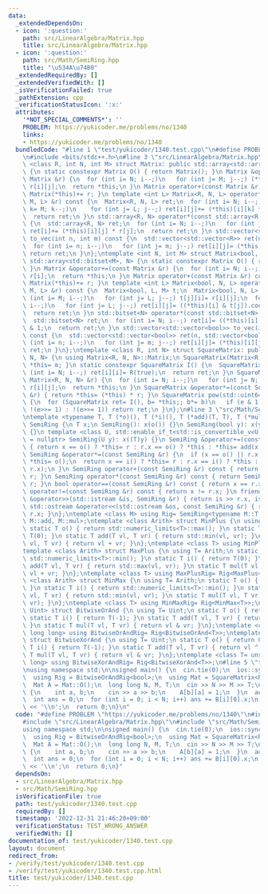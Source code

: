 ```yaml
---
data:
  _extendedDependsOn:
  - icon: ':question:'
    path: src/LinearAlgebra/Matrix.hpp
    title: src/LinearAlgebra/Matrix.hpp
  - icon: ':question:'
    path: src/Math/SemiRing.hpp
    title: "\u534A\u74B0"
  _extendedRequiredBy: []
  _extendedVerifiedWith: []
  _isVerificationFailed: true
  _pathExtension: cpp
  _verificationStatusIcon: ':x:'
  attributes:
    '*NOT_SPECIAL_COMMENTS*': ''
    PROBLEM: https://yukicoder.me/problems/no/1340
    links:
    - https://yukicoder.me/problems/no/1340
  bundledCode: "#line 1 \"test/yukicoder/1340.test.cpp\"\n#define PROBLEM \"https://yukicoder.me/problems/no/1340\"\
    \n#include <bits/stdc++.h>\n#line 3 \"src/LinearAlgebra/Matrix.hpp\"\ntemplate\
    \ <class R, int N, int M> struct Matrix: public std::array<std::array<R, M>, N>\
    \ {\n static constexpr Matrix O() { return Matrix(); }\n Matrix &operator+=(const\
    \ Matrix &r) {\n  for (int i= N; i--;)\n   for (int j= M; j--;) (*this)[i][j]+=\
    \ r[i][j];\n  return *this;\n }\n Matrix operator+(const Matrix &r) const { return\
    \ Matrix(*this)+= r; }\n template <int L> Matrix<R, N, L> operator*(const Matrix<R,\
    \ M, L> &r) const {\n  Matrix<R, N, L> ret;\n  for (int i= N; i--;)\n   for (int\
    \ k= M; k--;)\n    for (int j= L; j--;) ret[i][j]+= (*this)[i][k] * r[k][j];\n\
    \  return ret;\n }\n std::array<R, N> operator*(const std::array<R, M> &r) const\
    \ {\n  std::array<R, N> ret;\n  for (int i= N; i--;)\n   for (int j= M; j--;)\
    \ ret[i]+= (*this)[i][j] * r[j];\n  return ret;\n }\n std::vector<std::vector<R>>\
    \ to_vec(int n, int m) const {\n  std::vector<std::vector<R>> ret(n, std::vector<R>(m));\n\
    \  for (int i= n; i--;)\n   for (int j= m; j--;) ret[i][j]= (*this)[i][j];\n \
    \ return ret;\n }\n};\ntemplate <int N, int M> struct Matrix<bool, N, M>: public\
    \ std::array<std::bitset<M>, N> {\n static constexpr Matrix O() { return Matrix();\
    \ }\n Matrix &operator+=(const Matrix &r) {\n  for (int i= N; i--;) (*this)[i]^=\
    \ r[i];\n  return *this;\n }\n Matrix operator+(const Matrix &r) const { return\
    \ Matrix(*this)+= r; }\n template <int L> Matrix<bool, N, L> operator*(const Matrix<bool,\
    \ M, L> &r) const {\n  Matrix<bool, L, M> t;\n  Matrix<bool, N, L> ret;\n  for\
    \ (int i= M; i--;)\n   for (int j= L; j--;) t[j][i]= r[i][j];\n  for (int i= N;\
    \ i--;)\n   for (int j= L; j--;) ret[i][j]= ((*this)[i] & t[j]).count() & 1;\n\
    \  return ret;\n }\n std::bitset<N> operator*(const std::bitset<N> &r) const {\n\
    \  std::bitset<N> ret;\n  for (int i= N; i--;) ret[i]= ((*this)[i] & r).count()\
    \ & 1;\n  return ret;\n }\n std::vector<std::vector<bool>> to_vec(int n, int m)\
    \ const {\n  std::vector<std::vector<bool>> ret(n, std::vector<bool>(m));\n  for\
    \ (int i= n; i--;)\n   for (int j= m; j--;) ret[i][j]= (*this)[i][j];\n  return\
    \ ret;\n }\n};\ntemplate <class R, int N> struct SquareMatrix: public Matrix<R,\
    \ N, N> {\n using Matrix<R, N, N>::Matrix;\n SquareMatrix(Matrix<R, N, N> m) {\
    \ *this= m; }\n static constexpr SquareMatrix I() {\n  SquareMatrix ret;\n  for\
    \ (int i= N; i--;) ret[i][i]= R(true);\n  return ret;\n }\n SquareMatrix &operator=(const\
    \ Matrix<R, N, N> &r) {\n  for (int i= N; i--;)\n   for (int j= N; j--;) (*this)[i][j]=\
    \ r[i][j];\n  return *this;\n }\n SquareMatrix &operator*=(const SquareMatrix\
    \ &r) { return *this= (*this) * r; }\n SquareMatrix pow(std::uint64_t e) const\
    \ {\n  for (SquareMatrix ret= I(), b= *this;; b*= b)\n   if (e & 1 ? ret*= b,\
    \ !(e>>= 1) : !(e>>= 1)) return ret;\n }\n};\n#line 3 \"src/Math/SemiRing.hpp\"\
    \ntemplate <typename T, T (*o)(), T (*i)(), T (*add)(T, T), T (*mul)(T, T)> struct\
    \ SemiRing {\n T x;\n SemiRing(): x(o()) {}\n SemiRing(bool y): x(y ? i() : o())\
    \ {}\n template <class U, std::enable_if_t<std::is_convertible_v<U, T>, std::nullptr_t>\
    \ = nullptr> SemiRing(U y): x((T)y) {}\n SemiRing &operator+=(const SemiRing &r)\
    \ { return x == o() ? *this= r : r.x == o() ? *this : *this= add(x, r.x); }\n\
    \ SemiRing &operator*=(const SemiRing &r) {\n  if (x == o() || r.x == o()) return\
    \ *this= o();\n  return x == i() ? *this= r : r.x == i() ? *this : *this= mul(x,\
    \ r.x);\n }\n SemiRing operator+(const SemiRing &r) const { return SemiRing(*this)+=\
    \ r; }\n SemiRing operator*(const SemiRing &r) const { return SemiRing(*this)*=\
    \ r; }\n bool operator==(const SemiRing &r) const { return x == r.x; }\n bool\
    \ operator!=(const SemiRing &r) const { return x != r.x; }\n friend std::istream\
    \ &operator>>(std::istream &is, SemiRing &r) { return is >> r.x, is; }\n friend\
    \ std::ostream &operator<<(std::ostream &os, const SemiRing &r) { return os <<\
    \ r.x; }\n};\ntemplate <class M> using Rig= SemiRing<typename M::T, M::o, M::i,\
    \ M::add, M::mul>;\ntemplate <class Arith> struct MinPlus {\n using T= Arith;\n\
    \ static T o() { return std::numeric_limits<T>::max(); }\n static T i() { return\
    \ T(0); }\n static T add(T vl, T vr) { return std::min(vl, vr); }\n static T mul(T\
    \ vl, T vr) { return vl + vr; }\n};\ntemplate <class T> using MinPlusRig= Rig<MinPlus<T>>;\n\
    template <class Arith> struct MaxPlus {\n using T= Arith;\n static T o() { return\
    \ std::numeric_limits<T>::min(); }\n static T i() { return T(0); }\n static T\
    \ add(T vl, T vr) { return std::max(vl, vr); }\n static T mul(T vl, T vr) { return\
    \ vl + vr; }\n};\ntemplate <class T> using MaxPlusRig= Rig<MaxPlus<T>>;\ntemplate\
    \ <class Arith> struct MinMax {\n using T= Arith;\n static T o() { return std::numeric_limits<T>::max();\
    \ }\n static T i() { return std::numeric_limits<T>::min(); }\n static T add(T\
    \ vl, T vr) { return std::min(vl, vr); }\n static T mul(T vl, T vr) { return std::max(vl,\
    \ vr); }\n};\ntemplate <class T> using MinMaxRig= Rig<MinMax<T>>;\ntemplate <class\
    \ Uint> struct BitwiseOrAnd {\n using T= Uint;\n static T o() { return 0; }\n\
    \ static T i() { return T(-1); }\n static T add(T vl, T vr) { return vl | vr;\
    \ }\n static T mul(T vl, T vr) { return vl & vr; }\n};\ntemplate <class T= unsigned\
    \ long long> using BitwiseOrAndRig= Rig<BitwiseOrAnd<T>>;\ntemplate <class Uint>\
    \ struct BitwiseXorAnd {\n using T= Uint;\n static T o() { return 0; }\n static\
    \ T i() { return T(-1); }\n static T add(T vl, T vr) { return vl ^ vr; }\n static\
    \ T mul(T vl, T vr) { return vl & vr; }\n};\ntemplate <class T= unsigned long\
    \ long> using BitwiseXorAndRig= Rig<BitwiseXorAnd<T>>;\n#line 5 \"test/yukicoder/1340.test.cpp\"\
    \nusing namespace std;\n\nsigned main() {\n  cin.tie(0);\n  ios::sync_with_stdio(0);\n\
    \  using Rig = BitwiseOrAndRig<bool>;\n  using Mat = SquareMatrix<Rig, 100>;\n\
    \  Mat A = Mat::O();\n  long long N, M, T;\n  cin >> N >> M >> T;\n  while (M--)\
    \ {\n    int a, b;\n    cin >> a >> b;\n    A[b][a] = 1;\n  }\n  auto B = A.pow(T);\n\
    \  int ans = 0;\n  for (int i = 0; i < N; i++) ans += B[i][0].x;\n  cout << ans\
    \ << '\\n';\n  return 0;\n}\n"
  code: "#define PROBLEM \"https://yukicoder.me/problems/no/1340\"\n#include <bits/stdc++.h>\n\
    #include \"src/LinearAlgebra/Matrix.hpp\"\n#include \"src/Math/SemiRing.hpp\"\n\
    using namespace std;\n\nsigned main() {\n  cin.tie(0);\n  ios::sync_with_stdio(0);\n\
    \  using Rig = BitwiseOrAndRig<bool>;\n  using Mat = SquareMatrix<Rig, 100>;\n\
    \  Mat A = Mat::O();\n  long long N, M, T;\n  cin >> N >> M >> T;\n  while (M--)\
    \ {\n    int a, b;\n    cin >> a >> b;\n    A[b][a] = 1;\n  }\n  auto B = A.pow(T);\n\
    \  int ans = 0;\n  for (int i = 0; i < N; i++) ans += B[i][0].x;\n  cout << ans\
    \ << '\\n';\n  return 0;\n}"
  dependsOn:
  - src/LinearAlgebra/Matrix.hpp
  - src/Math/SemiRing.hpp
  isVerificationFile: true
  path: test/yukicoder/1340.test.cpp
  requiredBy: []
  timestamp: '2022-12-31 21:46:20+09:00'
  verificationStatus: TEST_WRONG_ANSWER
  verifiedWith: []
documentation_of: test/yukicoder/1340.test.cpp
layout: document
redirect_from:
- /verify/test/yukicoder/1340.test.cpp
- /verify/test/yukicoder/1340.test.cpp.html
title: test/yukicoder/1340.test.cpp
---
```

